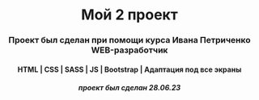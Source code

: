 <h1 align="center">Мой 2 проект</h1>
<h3 align="center">Проект был сделан при помощи курса Ивана Петриченко WEB-разработчик</h3>
<h4 align="center">HTML | CSS | SASS | JS | Bootstrap | Адаптация под все экраны</h4>
<h5 align="center">проект был сделан 28.06.23</h5>
